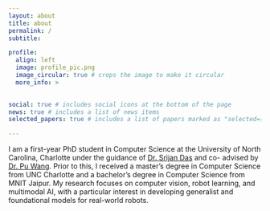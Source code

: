 ```yaml
---
layout: about
title: about
permalink: /
subtitle: 

profile:
  align: left
  image: profile_pic.png
  image_circular: true # crops the image to make it circular
  more_info: >
    

social: true # includes social icons at the bottom of the page
news: true # includes a list of news items
selected_papers: true # includes a list of papers marked as "selected={true}"

---
```

I am a first-year PhD student in Computer Science at the University of North Carolina, Charlotte under the guidance of [Dr. Srijan Das](https://srijandas07.github.io/) and co- advised by [Dr. Pu Wang](https://webpages.charlotte.edu/pwang13/index.html). Prior to this, I received a master’s degree in Computer Science from UNC Charlotte and a bachelor’s degree in Computer Science from MNIT Jaipur. My research focuses on computer vision, robot learning, and multimodal AI, with a particular interest in developing generalist and foundational models for real-world robots.

<!-- My passion for research was ignited during my master’s program, where I actively contributed to several conferences.  My research aims to bridge the gap between perception and action in robotics, enabling robots to seamlessly interact with dynamic, real-world environments. I am passionate about designing generalist and foundational models that empower robots to learn, adapt, and perform diverse tasks with minimal supervision. -->

<!-- 
Link to your social media connections, too. This theme is set up to use [Font Awesome icons](https://fontawesome.com/) and [Academicons](https://jpswalsh.github.io/academicons/), like the ones below. Add your Facebook, Twitter, LinkedIn, Google Scholar, or just disable all of them. -->
